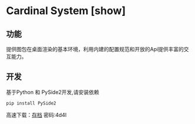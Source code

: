 # Cardinal System [show]

## 功能
提供图包在桌面渲染的基本环境，利用内建的配置规范和开放的Api提供丰富的交互能力。

## 开发
基于Python 和 PySide2开发,请安装依赖
```
pip install PySide2
```

高速下载：[存档](https://henryzeng.lanzous.com/b01hi06eh) 密码:4d4l
